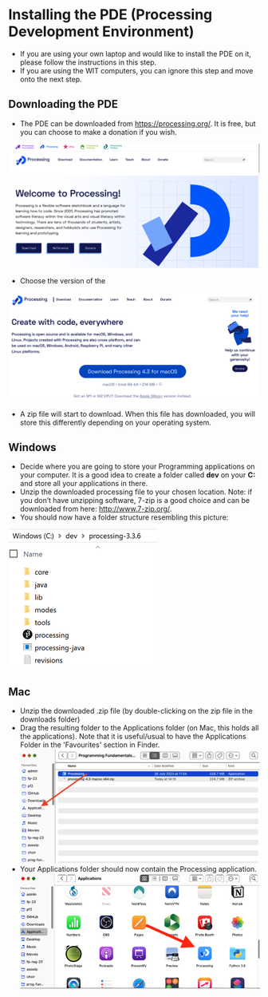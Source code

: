 # Installing the PDE (Processing Development Environment)

- If you are using your own laptop and would like to install the PDE on it, please follow the instructions in this step.
- If you are using the WIT computers, you can ignore this step and move onto the next step.


## Downloading the PDE

- The PDE can be downloaded from https://processing.org/.  It is free, but you can choose to make a donation if you wish.

![The processing website](./img/01.png)

- Choose the version of the 

![You will get a slightly different screen if you are working on a PC](./img/02.png)

- A zip file will start to download.  When this file has downloaded, you will store this differently depending on your operating system.

## Windows
   - Decide where you are going to store your Programming applications on your computer.   It is a good idea to create a folder called **dev** on your **C:** and store all your applications in there.
   - Unzip the downloaded processing file to your chosen location.  Note: if you don’t have unzipping software, 7-zip is a good choice and can be downloaded from here: http://www.7-zip.org/.
   - You should now have a folder structure resembling this picture:

![The Processing application (Windows)](./img/03.png)

## Mac
   - Unzip the downloaded .zip file (by double-clicking on the zip file in the downloads folder)
   - Drag the resulting folder to the Applications folder (on Mac, this holds all the applications). Note that it is useful/usual to have the Applications Folder in the 'Favourites' section in Finder. 
![The Processing application (Mac)](./img/04a.png)
   - Your Applications folder should now contain the Processing application. 
![The Processing application in the Applications Folder (Mac)](./img/04b.png)